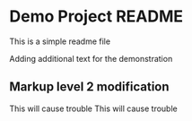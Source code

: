# Demo Project README
This is a simple readme file

Adding additional text for the demonstration

## Markup level 2 modification

This will cause trouble
This will cause trouble
